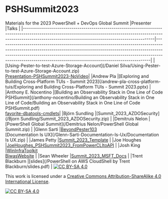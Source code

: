 # PSHSummit2023
Materials for the 2023 PowerShell + DevOps Global Summit
|Presenter                                                                                                                                                                                                                    |Talks                                                                                                                                                                                                                                                                                                                |
|-----------------------------------------------------------------------------------------------------------------------------------------------------------------------------------------------------------------------------|---------------------------------------------------------------------------------------------------------------------------------------------------------------------------------------------------------------------------------------------------------------------------------------------------------------------|
|[Using-Pester-to-test-Azure-Storage-Account](/Daniel Silva/Using-Pester-to-test-Azure-Storage-Account.zip)<br/>[Presentation-PSHSummit2023-NoVideo](/Michael-Soule-Jupyter-Notebooks/Presentation-PSHSummit2023-NoVideo.pptx)|
|Andrew Pla                                                                                                                                                                                                                   |[Exploring and Building Cross-Platform TUIs - Summit 2023](/andrew-pla-cross-platform-tuis/Exploring and Building Cross-Platform TUIs - Summit 2023.pptx)                                                                                                                                                            |
|Anthony E. Nocentino                                                                                                                                                                                                         |[Building an Observability Stack in One Line of Code PSHSummit](/anthony-nocentino/Building an Observability Stack in One Line of Code/Building an Observability Stack in One Line of Code PSHSummit.pdf)<br/>[favorite-dbatools-cmdlets](/anthony-nocentino/favorite-dbatools-cmdlets/favorite-dbatools-cmdlets.pdf)|
|Björn Sundling                                                                                                                                                                                                               |[Summit_2023_AZDOSecurity](/Bjorn Sundling/Summit_2023_AZDOSecurity.zip)                                                                                                                                                                                                                                             |
|Demitruis Nelon                                                                                                                                                                                                              |[PowerShell Global Summit](/Demitrius Nelon/PowerShell Global Summit.zip)                                                                                                                                                                                                                                            |
|Glenn Sarti                                                                                                                                                                                                                  |[BeyondPester103](/Glenn-Sarti-Beyond-Pester-103/BeyondPester103.zip)<br/>[Documentation Is UX](/Glenn-Sarti-Documentation-Is-Ux/Documentation Is UX.zip)                                                                                                                                                            |
|James Petty                                                                                                                                                                                                                  |[Summit_2023_Template](/Summit_2023_Template.pptx)                                                                                                                                                                                                                                                                   |
|Joe Houghes                                                                                                                                                                                                                  |[JoeHoughes_PSHSummit2023_FromPowerCLItoAPI](/JoeHoughes/JoeHoughes_PSHSummit2023_FromPowerCLItoAPI.zip)                                                                                                                                                                                                             |
|Josh King                                                                                                                                                                                                                    |[WinInfraToolkit](/Josh-King-Superpowered-Windows-Infrastructure-Toolkit/WinInfraToolkit.pptx)<br/>[BiwasWebsite](/Josh-King-Superpowered-Windows-Infrastructure-Toolkit/Demos/files/BiwasWebsite.zip)                                                                                                               |
|Sean Wheeler                                                                                                                                                                                                                 |[Summit_2023_MSFT_Docs](/sdwheeler/Summit_2023_MSFT_Docs.pptx)                                                                                                                                                                                                                                                       |
|Trent Blackburn                                                                                                                                                                                                              |[slides](/PowerShell on AWS CloudShell by Trent Blackburn/slides.pdf)                                                                                                                                                                                                                                                |
[![CC BY-SA 4.0][cc-by-sa-shield]][cc-by-sa]

This work is licensed under a
[Creative Commons Attribution-ShareAlike 4.0 International License][cc-by-sa].

[![CC BY-SA 4.0][cc-by-sa-image]][cc-by-sa]

[cc-by-sa]: http://creativecommons.org/licenses/by-sa/4.0/
[cc-by-sa-image]: https://licensebuttons.net/l/by-sa/4.0/88x31.png
[cc-by-sa-shield]: https://img.shields.io/badge/License-CC%20BY--SA%204.0-lightgrey.svg
